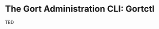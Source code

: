 # The Gort Administration CLI: Gortctl

TBD

<!-- Lives at https://github.com/clockworksoul/gortctl -->
